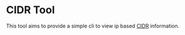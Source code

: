 CIDR Tool
=========

This tool aims to provide a simple cli to view ip based [CIDR](https://en.wikipedia.org/wiki/Classless_Inter-Domain_Routing) information.